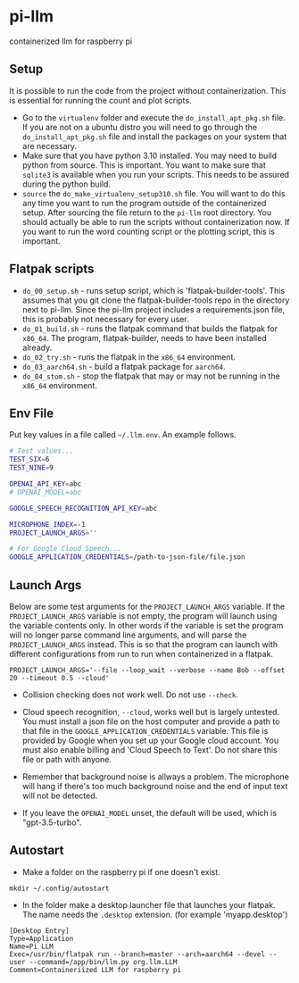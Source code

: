 # pi-llm
containerized llm for raspberry pi

## Setup 
It is possible to run the code from the project without containerization. This is essential for running the count and plot scripts.

- Go to the `virtualenv` folder and execute the `do_install_apt_pkg.sh` file. If you are not on a ubuntu distro you will need to  go through the `do_install_apt_pkg.sh` file and install the packages on your system that are necessary.
- Make sure that you have python 3.10 installed. You may need to build python from source. This is important. You want to make sure that `sqlite3` is available when you run your scripts. This needs to be assured during the python build.
- `source` the `do_make_virtualenv_setup310.sh` file. You will want to do this any time you want to run the program outside of the containerized setup. After sourcing the file return to the `pi-llm` root directory. You should actually be able to run the scripts without containerization now. If you want to run the word counting script or the plotting script, this is important.

## Flatpak scripts

- `do_00_setup.sh` - runs setup script, which is 'flatpak-builder-tools'. This assumes that you git clone the flatpak-builder-tools repo in the directory next to pi-llm. Since the pi-llm project includes a requirements.json file, this is probably not necessary for every user.
- `do_01_build.sh` - runs the flatpak command that builds the flatpak for `x86_64`. The program, flatpak-builder, needs to have been installed already.
- `do_02_try.sh` - runs the flatpak in the `x86_64` environment. 
- `do_03_aarch64.sh` - build a flatpak package for `aarch64`.
- `do_04_stom.sh` - stop the flatpak that may or may not be running in the `x86_64` environment.

## Env File

Put key values in a file called `~/.llm.env`. An example follows.

```bash
# Test values...
TEST_SIX=6
TEST_NINE=9

OPENAI_API_KEY=abc
# OPENAI_MODEL=abc

GOOGLE_SPEECH_RECOGNITION_API_KEY=abc

MICROPHONE_INDEX=-1
PROJECT_LAUNCH_ARGS=''

# For Google Cloud Speech...
GOOGLE_APPLICATION_CREDENTIALS=/path-to-json-file/file.json

```
## Launch Args 

Below are some test arguments for the `PROJECT_LAUNCH_ARGS` variable. If the `PROJECT_LAUNCH_ARGS` variable is not empty, the program will launch using the variable contents only. In other words if the variable is set the program will no longer parse command line arguments, and will parse the `PROJECT_LAUNCH_ARGS` instead. This is so that the program can launch with different configurations from run to run when containerized in a flatpak.

```
PROJECT_LAUNCH_ARGS='--file --loop_wait --verbose --name Bob --offset 20 --timeout 0.5 --cloud'
```

- Collision checking does not work well. Do not use `--check`. 

- Cloud speech recognition, `--cloud`, works well but is largely untested. You must install a json file on the host computer and provide a path to that file in the `GOOGLE_APPLICATION_CREDENTIALS` variable. This file is provided by Google when you set up your Google cloud account. You must also enable billing and 'Cloud Speech to Text'. Do not share this file or path with anyone.

- Remember that background noise is allways a problem. The microphone will hang if there's too much background noise and the end of input text will not be detected.

- If you leave the `OPENAI_MODEL` unset, the default will be used, which is "gpt-3.5-turbo".

## Autostart

- Make a folder on the raspberry pi if one doesn't exist.
```
mkdir ~/.config/autostart 
```
- In the folder make a desktop launcher file that launches your flatpak. The name needs the `.desktop` extension. (for example 'myapp.desktop')
```
[Desktop Entry]
Type=Application
Name=Pi LLM 
Exec=/usr/bin/flatpak run --branch=master --arch=aarch64 --devel --user --command=/app/bin/llm.py org.llm.LLM 
Comment=Containeriized LLM for raspberry pi 
```

